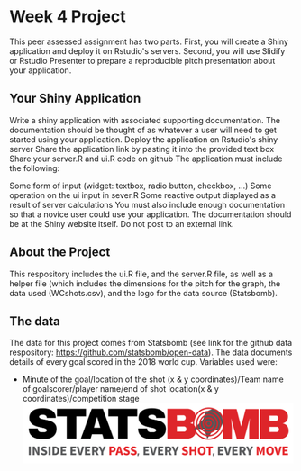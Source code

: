 # Week 4 Project

This peer assessed assignment has two parts. First, you will create a Shiny application and deploy it on Rstudio's servers. Second, you will use Slidify or Rstudio Presenter to prepare a reproducible pitch presentation about your application.

## Your Shiny Application

Write a shiny application with associated supporting documentation. The documentation should be thought of as whatever a user will need to get started using your application.
Deploy the application on Rstudio's shiny server
Share the application link by pasting it into the provided text box
Share your server.R and ui.R code on github
The application must include the following:

Some form of input (widget: textbox, radio button, checkbox, ...)
Some operation on the ui input in sever.R
Some reactive output displayed as a result of server calculations
You must also include enough documentation so that a novice user could use your application.
The documentation should be at the Shiny website itself. Do not post to an external link.

## About the Project
This respository includes the ui.R file, and the server.R file, as well as a helper file (which includes the dimensions for the pitch for the graph, the data used (WCshots.csv), and the logo for the data source (Statsbomb).

## The data
The data for this project comes from Statsbomb (see link for the github data respository: https://github.com/statsbomb/open-data).
The data documents details of every goal scored in the 2018 world cup. Variables used were: 
* Minute of the goal/location of the shot (x & y coordinates)/Team name of goalscorer/player name/end of shot location(x & y coordinates)/competition stage 
![alt text](https://github.com/TDCrow/Week4Project/blob/master/www/stats-bomb-logo.png?raw=true)



